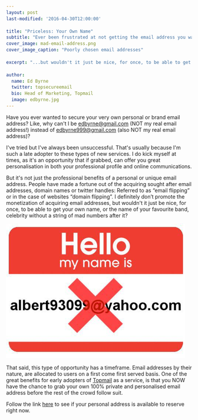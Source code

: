 ```yaml
---
layout: post
last-modified: '2016-04-30T12:00:00'

title: "Priceless: Your Own Name"
subtitle: "Ever been frustrated at not getting the email address you wanted?"
cover_image: mad-email-address.png
cover_image_caption: "Poorly chosen email addresses"

excerpt: "...but wouldn't it just be nice, for once, to be able to get your own name, or the name of your favourite band, celebrity without a string of mad numbers after it?"

author:
  name: Ed Byrne
  twitter: topsecureemail
  bio: Head of Marketing, Topmail
  image: edbyrne.jpg
---
```

Have you ever wanted to secure your very own personal or brand email address? Like, why can't I be edbyrne@gmail.com (NOT my real email address!) instead of edbyrne999@gmail.com (also NOT my real email address)?

I've tried but I've always been unsuccessful. That's usually because I'm such a late adopter to these types of new services. I do kick myself at times, as it's an opportunity that if grabbed, can offer you great personalisation in both your professional profile and online communications.

But it's not just the professional benefits of a personal or unique email address. People have made a fortune out of the acquiring sought after email addresses, domain names or twitter handles: Referred to as “email flipping” or in the case of websites “domain flipping”. I definitely don’t promote the monetization of acquiring email addresses, but wouldn't it just be nice, for once, to be able to get your own name, or the name of your favourite band, celebrity without a string of mad numbers after it?

<img src='/images/yahoo-bad-email.jpg'>

That said, this type of opportunity has a timeframe. Email addresses by their nature, are allocated to users on a first come first served basis. One of the great benefits for early adopters of <a href='https://www.topmail.com'>Topmail</a> as a service, is that you NOW have the chance to grab your own 100% private and personalised email address before the rest of the crowd follow suit.

Follow the link <a href='https://www.topmail.com'>here</a> to see if your personal address is available to reserve right now.

